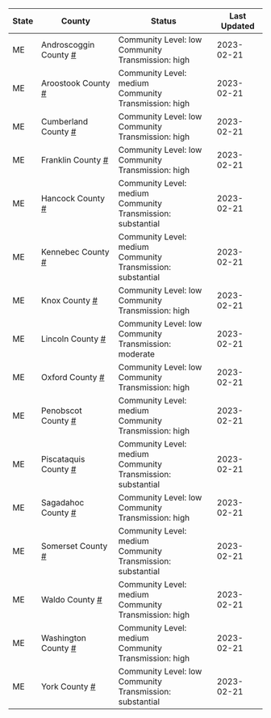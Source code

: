 State | County | Status | Last Updated
--- | --- | --- | --- 
ME | Androscoggin County <a href="#androscoggin_county">#</a> | <a name="androscoggin_county"></a>Community Level: low<br/>Community Transmission: high | 2023-02-21
ME | Aroostook County <a href="#aroostook_county">#</a> | <a name="aroostook_county"></a>Community Level: medium<br/>Community Transmission: high | 2023-02-21
ME | Cumberland County <a href="#cumberland_county">#</a> | <a name="cumberland_county"></a>Community Level: low<br/>Community Transmission: high | 2023-02-21
ME | Franklin County <a href="#franklin_county">#</a> | <a name="franklin_county"></a>Community Level: low<br/>Community Transmission: high | 2023-02-21
ME | Hancock County <a href="#hancock_county">#</a> | <a name="hancock_county"></a>Community Level: medium<br/>Community Transmission: substantial | 2023-02-21
ME | Kennebec County <a href="#kennebec_county">#</a> | <a name="kennebec_county"></a>Community Level: medium<br/>Community Transmission: substantial | 2023-02-21
ME | Knox County <a href="#knox_county">#</a> | <a name="knox_county"></a>Community Level: low<br/>Community Transmission: high | 2023-02-21
ME | Lincoln County <a href="#lincoln_county">#</a> | <a name="lincoln_county"></a>Community Level: low<br/>Community Transmission: moderate | 2023-02-21
ME | Oxford County <a href="#oxford_county">#</a> | <a name="oxford_county"></a>Community Level: low<br/>Community Transmission: high | 2023-02-21
ME | Penobscot County <a href="#penobscot_county">#</a> | <a name="penobscot_county"></a>Community Level: medium<br/>Community Transmission: high | 2023-02-21
ME | Piscataquis County <a href="#piscataquis_county">#</a> | <a name="piscataquis_county"></a>Community Level: medium<br/>Community Transmission: substantial | 2023-02-21
ME | Sagadahoc County <a href="#sagadahoc_county">#</a> | <a name="sagadahoc_county"></a>Community Level: low<br/>Community Transmission: high | 2023-02-21
ME | Somerset County <a href="#somerset_county">#</a> | <a name="somerset_county"></a>Community Level: medium<br/>Community Transmission: substantial | 2023-02-21
ME | Waldo County <a href="#waldo_county">#</a> | <a name="waldo_county"></a>Community Level: medium<br/>Community Transmission: high | 2023-02-21
ME | Washington County <a href="#washington_county">#</a> | <a name="washington_county"></a>Community Level: medium<br/>Community Transmission: high | 2023-02-21
ME | York County <a href="#york_county">#</a> | <a name="york_county"></a>Community Level: low<br/>Community Transmission: substantial | 2023-02-21

